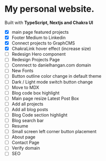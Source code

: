 # My personal website.

Built with **TypeScript, Nextjs and Chakra UI**

- [x] main page featured projects
- [x] Footer Medium to Linkedin
- [x] Connect projects to GraphCMS
- [x] ChakraLink hover effect (increase size)
- [ ] Redesign Hero component
- [ ] Redesign Projects Page
- [ ] Connnect to danielhangan.com domain
- [ ] New Fonts
- [ ] Button outline color change in default theme
- [ ] Dark / Light mode switch button change
- [ ] Move to MDX
- [ ] Blog code box highlight
- [ ] Main page resize Latest Post Box
- [ ] Add all projects
- [ ] Add all blog posts
- [ ] Blog Code section highlight
- [ ] Blog search bar
- [ ] Resume
- [ ] Small screen left corner button placement
- [ ] About page
- [ ] Contact Page
- [ ] Verify domain
- [ ] SEO
